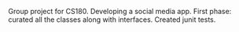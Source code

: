 Group project for CS180. Developing a social media app. First phase: curated all the classes along with interfaces. Created junit tests. 
